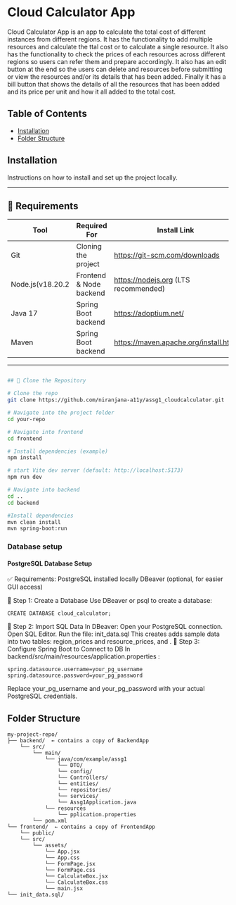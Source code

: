 # Cloud Calculator App

Cloud Calculator App is an app to calculate the total cost of different instances from different regions. It has the functionality to add multiple resources and calculate the ttal cost or to calculate a single resource.
It also has the functionality to check the prices of each resources across different regions so users can refer them and prepare accordingly.
It also has an edit button at the end so the users can delete and resources before submitting or view the resources and/or its details that has been added.
Finally it has a bill button that shows the details of all the resources that has been added and its price per unit and how it all added to the total cost.

## Table of Contents

- [Installation](##installation)
- [Folder Structure](##folder_structure)

## Installation

Instructions on how to install and set up the project locally.

---

## 🧰 Requirements

| Tool            | Required For           | Install Link                          |
|-----------------|------------------------|---------------------------------------|
| Git             | Cloning the project    | https://git-scm.com/downloads         |
| Node.js(v18.20.2| Frontend & Node backend| https://nodejs.org (LTS recommended)  |
| Java 17         | Spring Boot backend    | https://adoptium.net/                 |
| Maven           | Spring Boot backend    | https://maven.apache.org/install.html |

---

```bash

## 🔽 Clone the Repository

# Clone the repo
git clone https://github.com/niranjana-a11y/assg1_cloudcalculator.git

# Navigate into the project folder
cd your-repo

# Navigate into frontend
cd frontend

# Install dependencies (example)
npm install

# start Vite dev server (default: http://localhost:5173)
npm run dev         

# Navigate into backend
cd ..
cd backend

#Install dependencies
mvn clean install
mvn spring-boot:run

```

### Database setup

#### PostgreSQL Database Setup

✅ Requirements:
PostgreSQL installed locally
DBeaver (optional, for easier GUI access)

🔹 Step 1: Create a Database
Use DBeaver or psql to create a database:
```
CREATE DATABASE cloud_calculator;
```
🔹 Step 2: Import SQL Data
In DBeaver:
Open your PostgreSQL connection.
Open SQL Editor.
Run the file: init_data.sql
This creates adds sample data into two tables: region_prices and resource_prices, and .
🔹 Step 3: Configure Spring Boot to Connect to DB
In backend/src/main/resources/application.properties :

```
spring.datasource.username=your_pg_username
spring.datasource.password=your_pg_password
```
Replace your_pg_username and your_pg_password with your actual PostgreSQL credentials.

## Folder Structure
```
my-project-repo/
├── backend/  ← contains a copy of BackendApp
    └── src/
        └── main/
            └── java/com/example/assg1
                └── DTO/
                └── config/
                └── Controllers/
                └── entities/
                └── repositories/
                └── services/
                └── Assg1Application.java
            └── resources
                └── pplication.properties
        └── pom.xml
└── frontend/  ← contains a copy of FrontendApp
    └── public/
    └── src/
        └── assets/
            └── App.jsx
            └── App.css
            └── FormPage.jsx
            └── FormPage.css
            └── CalculateBox.jsx
            └── CalculateBox.css
            └── main.jsx
└── init_data.sql/ 
